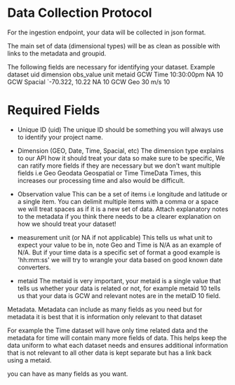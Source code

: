 # Data Collection Protocol

For the ingestion endpoint, 
your data will be collected in json format.

The main set of data (dimensional types) will be as clean as possible with links to the metadata and groupid.

The following fields are necessary for identifying your dataset.
Example dataset
uid	dimension	obs_value	unit	metaid
GCW	Time	    10:30:00pm	NA	    10
GCW	Spacial	`-70.322, 10.22 NA	    10
GCW	Geo	        30	        m/s	    10


# Required Fields
- Unique ID (uid)
The unique ID should be something you will always use to identify your project name.

- Dimension (GEO, Date, Time, Spacial, etc) 
The dimension type explains to our API how it should treat your data so make sure to be specific,
We can ratify more fields if they are necessary but we don't want multiple fields i.e Geo Geodata Geospatial
or Time TimeData Times, this increases our processing time and also would be difficult.

- Observation value
This can be a set of items i.e longitude and latitude
or a single item. 
You can delimit multiple items with a comma or a space we will treat spaces as if it is a new set of data.
Attach explanatory notes to the metadata if you think there needs to be a clearer explanation on how we should treat your dataset!

- measurement unit (or NA if not applicable)
This tells us what unit to expect your value to be in, note Geo and Time is N/A as an example of N/A.
But if your time data is a specific set of format a good example is 'hh:mm:ss' we will try to wrangle your data based
on good known date converters.

- metaid
The metaid is very important,
your metaid is a single value that tells us whether your data is related or not, 
for example metaid 10 tells us that your data is GCW and relevant notes are in the metaID 10 field.



Metadata.
Metadata can include as many fields as you need but for metadata it is best that it is information
only relevant to that dataset

For example the Time dataset will have only time related data and the metadata for time will contain many more fields of data. 
This helps keep the data uniform to what each dataset needs and ensures additional information that is not relevant to all other data is
kept separate but has a link back using a metaid.

you can have as many fields as you want.

